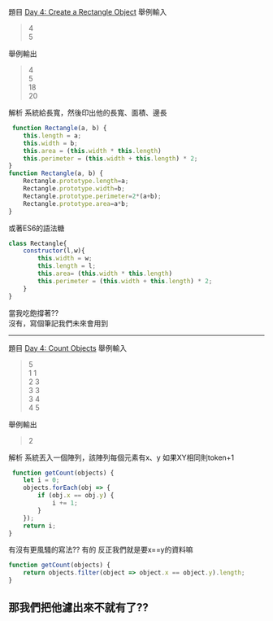 題目
[Day 4: Create a Rectangle Object](https://www.hackerrank.com/challenges/js10-objects/problem)
舉例輸入
>4  
5  

舉例輸出
>4  
5  
18  
20  

解析
系統給長寬，然後印出他的長寬、面積、邊長

```javascript
 function Rectangle(a, b) {
    this.length = a;
    this.width = b;
    this.area = (this.width * this.length)
    this.perimeter = (this.width + this.length) * 2;
}
function Rectangle(a, b) {
    Rectangle.prototype.length=a;
    Rectangle.prototype.width=b;
    Rectangle.prototype.perimeter=2*(a+b);
    Rectangle.prototype.area=a*b;
}

```
或著ES6的語法糖
```js
class Rectangle{
    constructor(l,w){
        this.width = w;
        this.length = l;
        this.area= (this.width * this.length)
        this.perimeter = (this.width + this.length) * 2;
    }
}   
```
當我吃飽撐著??  
沒有，寫個筆記我們未來會用到

---
題目
[Day 4: Count Objects](https://www.hackerrank.com/challenges/js10-count-objects/problem)
舉例輸入
>5  
1 1  
2 3  
3 3  
3 4  
4 5  

舉例輸出
>2

解析
系統丟入一個陣列，該陣列每個元素有x、y
如果XY相同則token+1
```js
 function getCount(objects) {
    let i = 0;
    objects.forEach(obj => {
        if (obj.x == obj.y) {
            i += 1;
        }
    });
    return i;
}
```
有沒有更風騷的寫法??
有的
反正我們就是要x==y的資料嘛
```js
function getCount(objects) {
    return objects.filter(object => object.x == object.y).length;
}
```

## 那我們把他濾出來不就有了??

 


